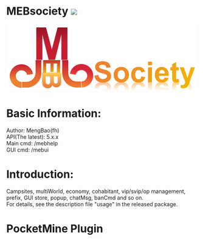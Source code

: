 # MEBsociety  [![](https://poggit.pmmp.io/shield.state/MEBsociety)](https://poggit.pmmp.io/p/MEBsociety)  
![logo](https://github.com/MengBaofh/MEBsociety/blob/master/MEBS.png)
# Basic Information:
Author: MengBao(fh)  
API(The latest): 5.x.x  
Main cmd: /mebhelp  
GUI cmd: /mebui  
# Introduction:
Campsites, multiWorld, economy, cohabitant, vip/svip/op management, prefix, GUI store, popup, chatMsg, banCmd and so on.  
For details, see the description file "usage" in the released package.  
# PocketMine Plugin
